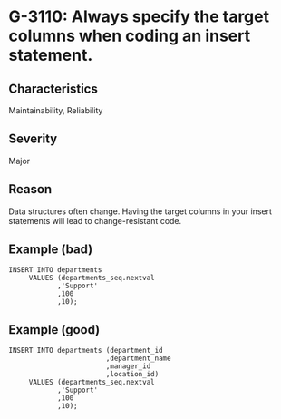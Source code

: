# G-3110: Always specify the target columns when coding an insert statement.

## Characteristics

Maintainability, Reliability

## Severity

Major

## Reason

Data structures often change. Having the target columns in your insert statements will lead to change-resistant code.

## Example (bad)

```
INSERT INTO departments
     VALUES (departments_seq.nextval
            ,'Support'
            ,100
            ,10);
```

## Example (good)

```
INSERT INTO departments (department_id 
                        ,department_name
                        ,manager_id
                        ,location_id)
     VALUES (departments_seq.nextval
            ,'Support'
            ,100
            ,10);
```
